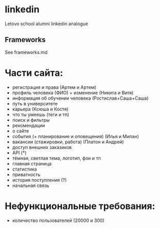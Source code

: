 # linkedin
Letovo school alumni linkedin analogue

## Frameworks
See frameworks.md

# Части сайта:
- регистрация и права (Артем и Артем)
- профиль человека (ФИО) + изменение (Никита и Витя) 
- информация об обучении человека (Ростислав+Саша+Саша)
- путь в университете
- карьера (Ксюша и Костя)
- что ты умеешь (теги и тп)
- поиск и фильтры
- рекомендации
- о сайте
- события (+ планирование и оповещения) (Илья и Милан)
- вакансии (стажировки, работа) (Платон и Андрей)
- доступ внешних заказиков
- API (*)
- тёмная, светлая тема, логотип, фон и тп
- главная страница
- статистика
- приватность
- история поступления (?)
- начальная связь

# Нефункциональные требования:
- количество пользователей (20000 и 300)
